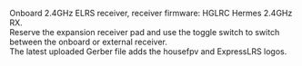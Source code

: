 Onboard 2.4GHz ELRS receiver, receiver firmware: HGLRC Hermes 2.4GHz RX.   
Reserve the expansion receiver pad and use the toggle switch to switch between the onboard or external receiver.   
The latest uploaded Gerber file adds the housefpv and ExpressLRS logos.
